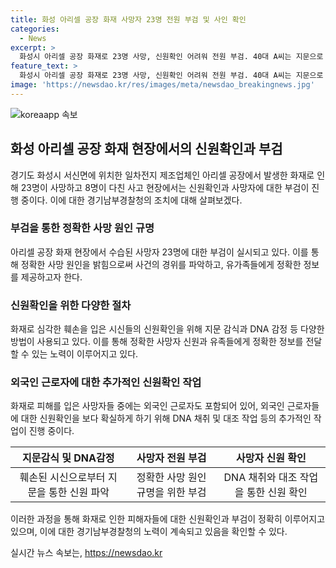 ```yaml
---
title: 화성 아리셀 공장 화재 사망자 23명 전원 부검 및 사인 확인
categories:
  - News
excerpt: >
  화성시 아리셀 공장 화재로 23명 사망, 신원확인 어려워 전원 부검. 40대 A씨는 지문으로 확인됐으며, 다른 사망자들도 부검 중. DNA로도 신원 확인 중. 외국인 근로자 많아 추가 확인 필요. 8명 다친 것으로 확인돼.
feature_text: >
  화성시 아리셀 공장 화재로 23명 사망, 신원확인 어려워 전원 부검. 40대 A씨는 지문으로 확인됐으며, 다른 사망자들도 부검 중. DNA로도 신원 확인 중. 외국인 근로자 많아 추가 확인 필요. 8명 다친 것으로 확인돼.
image: 'https://newsdao.kr/res/images/meta/newsdao_breakingnews.jpg'
---
```


<p><img src="https://newsdao.kr/res/images/meta/newsdao_breakingnews.jpg" alt="koreaapp 속보" /></p>

<h2 data-ke-size="size26">화성 아리셀 공장 화재 현장에서의 신원확인과 부검</h2>

<p data-ke-size="size16">경기도 화성시 서신면에 위치한 일차전지 제조업체인 아리셀 공장에서 발생한 화재로 인해 23명이 사망하고 8명이 다친 사고 현장에서는 신원확인과 사망자에 대한 부검이 진행 중이다. 이에 대한 경기남부경찰청의 조치에 대해 살펴보겠다.</p>

<h3 data-ke-size="size23">부검을 통한 정확한 사망 원인 규명</h3>

<p data-ke-size="size16">아리셀 공장 화재 현장에서 수습된 사망자 23명에 대한 부검이 실시되고 있다. 이를 통해 정확한 사망 원인을 밝힘으로써 사건의 경위를 파악하고, 유가족들에게 정확한 정보를 제공하고자 한다.</p>

<h3 data-ke-size="size23">신원확인을 위한 다양한 절차</h3>

<p data-ke-size="size16">화재로 심각한 훼손을 입은 시신들의 신원확인을 위해 지문 감식과 DNA 감정 등 다양한 방법이 사용되고 있다. 이를 통해 정확한 사망자 신원과 유족들에게 정확한 정보를 전달할 수 있는 노력이 이루어지고 있다.</p>

<h3 data-ke-size="size23">외국인 근로자에 대한 추가적인 신원확인 작업</h3>

<p data-ke-size="size16">화재로 피해를 입은 사망자들 중에는 외국인 근로자도 포함되어 있어, 외국인 근로자들에 대한 신원확인을 보다 확실하게 하기 위해 DNA 채취 및 대조 작업 등의 추가적인 작업이 진행 중이다.</p>

<table>
    <thead>
        <tr>
            <th style="text-align: center;">지문감식 및 DNA감정</th>
            <th style="text-align: center;">사망자 전원 부검</th>
            <th style="text-align: center;">사망자 신원 확인</th>
        </tr>
    </thead>
    <tbody>
        <tr>
            <td style="text-align: center;">훼손된 시신으로부터 지문을 통한 신원 파악</td>
            <td style="text-align: center;">정확한 사망 원인 규명을 위한 부검</td>
            <td style="text-align: center;">DNA 채취와 대조 작업을 통한 신원 확인</td>
        </tr>
    </tbody>
</table>

<p data-ke-size="size16">이러한 과정을 통해 화재로 인한 피해자들에 대한 신원확인과 부검이 정확히 이루어지고 있으며, 이에 대한 경기남부경찰청의 노력이 계속되고 있음을 확인할 수 있다.</p>
실시간 뉴스 속보는, <a href="https://newsdao.kr" rel="dofollow">https://newsdao.kr</a>


